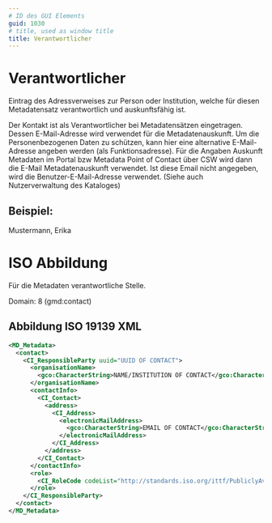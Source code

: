 ```yaml
---
# ID des GUI Elements
guid: 1030
# title, used as window title
title: Verantwortlicher
---
```


# Verantwortlicher

Eintrag des Adressverweises zur Person oder Institution, welche für diesen Metadatensatz verantwortlich und auskunftsfähig ist.

Der Kontakt ist als Verantwortlicher bei Metadatensätzen eingetragen. Dessen E-Mail-Adresse wird verwendet für die Metadatenauskunft. Um die Personenbezogenen Daten zu schützen, kann hier eine alternative E-Mail-Adresse angeben werden (als Funktionsadresse). Für die Angaben Auskunft Metadaten im Portal bzw Metadata Point of Contact über CSW wird dann die E-Mail Metadatenauskunft verwendet. Ist diese Email nicht angegeben, wird die Benutzer-E-Mail-Adresse verwendet. (Siehe auch Nutzerverwaltung des Kataloges)

## Beispiel:

Mustermann, Erika

# ISO Abbildung

Für die Metadaten verantwortliche Stelle.

Domain: 8 (gmd:contact)


## Abbildung ISO 19139 XML

```XML
<MD_Metadata>
  <contact>
    <CI_ResponsibleParty uuid="UUID OF CONTACT">
      <organisationName>
        <gco:CharacterString>NAME/INSTITUTION OF CONTACT</gco:CharacterString>
      </organisationName>
      <contactInfo>
        <CI_Contact>
          <address>
            <CI_Address>
              <electronicMailAddress>
                <gco:CharacterString>EMAIL OF CONTACT</gco:CharacterString>
              </electronicMailAddress>
            </CI_Address>
          </address>
        </CI_Contact>
      </contactInfo>
      <role>
        <CI_RoleCode codeList="http://standards.iso.org/ittf/PubliclyAvailableStandards/ISO_19139_Schemas/resources/codelist/gmxCodelists.xml#CI_RoleCode" codeListValue="pointOfContact"/>
      </role>
    </CI_ResponsibleParty>
  </contact>
</MD_Metadata>
```

